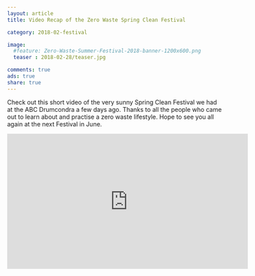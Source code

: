 ```yaml
---
layout: article
title: Video Recap of the Zero Waste Spring Clean Festival

category: 2018-02-festival

image:
  #feature: Zero-Waste-Summer-Festival-2018-banner-1200x600.png
  teaser : 2018-02-28/teaser.jpg

comments: true
ads: true
share: true
---
```


Check out this short video of the very sunny Spring Clean Festival we had at the ABC Drumcondra a few days ago. Thanks to all the people who came out to learn about and practise a zero waste lifestyle. Hope to see you all again at the next Festival in June.

<div>
<iframe style="display: block; margin: auto;" width="560" height="315" src="https://www.youtube.com/embed/V5N7-1MaeVY" frameborder="0" allow="autoplay; encrypted-media" allowfullscreen> </iframe>
</div><br>


